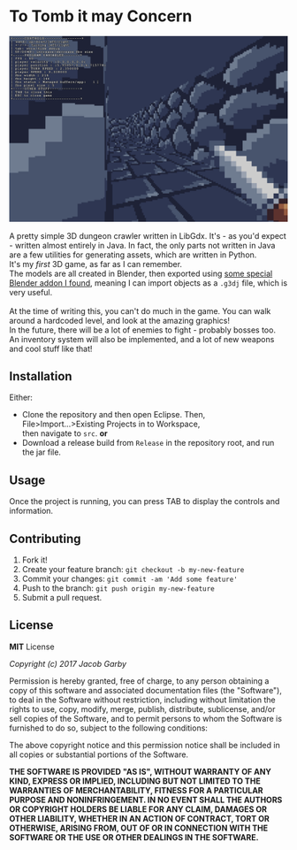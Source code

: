 # To Tomb it may Concern

![Image not loaded.](https://github.com/j4cobgarby/To-Tomb-it-may-Concern/blob/master/github/screenshot01.png "A screenshot!")<br>

A pretty simple 3D dungeon crawler written in LibGdx.
It's - as you'd expect - written almost entirely in Java.
In fact, the only parts not written in Java are a few utilities
for generating assets, which are written in Python.<br>
It's my *first* 3D game, as far as I can remember.<br>
The models are all created in Blender, then exported using
[some special Blender addon I found](https://github.com/Dancovich/libgdx_blender_g3d_exporter), meaning I can import
objects as a `.g3dj` file, which is very useful.<br><br>
At the time of writing this, you can't do much in the game.
You can walk around a hardcoded level, and look at the amazing
graphics!<br>
In the future, there will be a lot of enemies to fight -
probably bosses too. An inventory system will also be
implemented, and a lot of new weapons and cool stuff like that!

## Installation

Either:
 - Clone the repository and then open Eclipse. Then, File>Import...>Existing Projects in to Workspace,<br>
	then navigate to `src`.
**or**
 - Download a release build from `Release` in the repository root, and run the jar file.

## Usage

Once the project is running, you can press TAB to display the controls and information.

## Contributing

1. Fork it!
2. Create your feature branch: `git checkout -b my-new-feature`
3. Commit your changes: `git commit -am 'Add some feature'`
4. Push to the branch: `git push origin my-new-feature`
5. Submit a pull request.

## License

**MIT** License

*Copyright (c) 2017 Jacob Garby*

Permission is hereby granted, free of charge, to any person obtaining a copy
of this software and associated documentation files (the "Software"), to deal
in the Software without restriction, including without limitation the rights
to use, copy, modify, merge, publish, distribute, sublicense, and/or sell
copies of the Software, and to permit persons to whom the Software is
furnished to do so, subject to the following conditions:

The above copyright notice and this permission notice shall be included in all
copies or substantial portions of the Software.

**THE SOFTWARE IS PROVIDED "AS IS", WITHOUT WARRANTY OF ANY KIND, EXPRESS OR
IMPLIED, INCLUDING BUT NOT LIMITED TO THE WARRANTIES OF MERCHANTABILITY,
FITNESS FOR A PARTICULAR PURPOSE AND NONINFRINGEMENT. IN NO EVENT SHALL THE
AUTHORS OR COPYRIGHT HOLDERS BE LIABLE FOR ANY CLAIM, DAMAGES OR OTHER
LIABILITY, WHETHER IN AN ACTION OF CONTRACT, TORT OR OTHERWISE, ARISING FROM,
OUT OF OR IN CONNECTION WITH THE SOFTWARE OR THE USE OR OTHER DEALINGS IN THE
SOFTWARE.**
